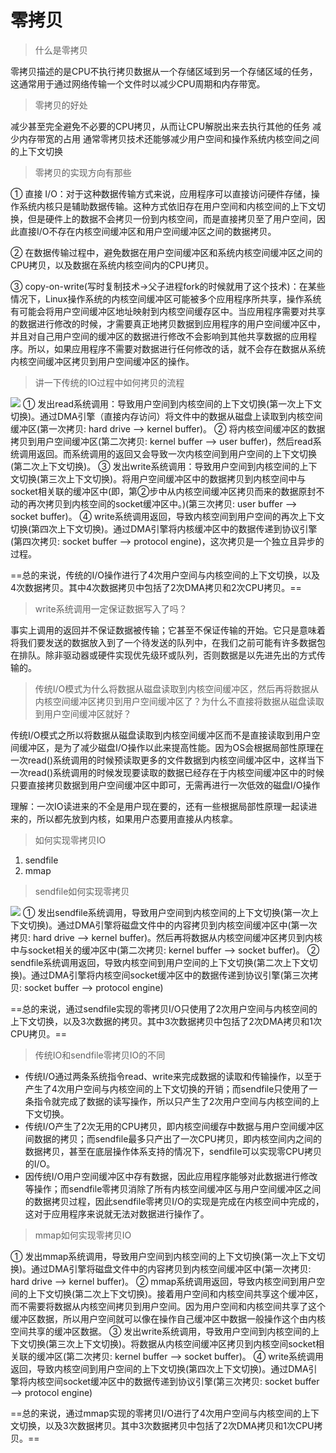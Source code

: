 # 零拷贝
> 什么是零拷贝

零拷贝描述的是CPU不执行拷贝数据从一个存储区域到另一个存储区域的任务，这通常用于通过网络传输一个文件时以减少CPU周期和内存带宽。

> 零拷贝的好处

减少甚至完全避免不必要的CPU拷贝，从而让CPU解脱出来去执行其他的任务
减少内存带宽的占用
通常零拷贝技术还能够减少用户空间和操作系统内核空间之间的上下文切换

> 零拷贝的实现方向有那些

① 直接 I/O：对于这种数据传输方式来说，应用程序可以直接访问硬件存储，操作系统内核只是辅助数据传输。这种方式依旧存在用户空间和内核空间的上下文切换，但是硬件上的数据不会拷贝一份到内核空间，而是直接拷贝至了用户空间，因此直接I/O不存在内核空间缓冲区和用户空间缓冲区之间的数据拷贝。

② 在数据传输过程中，避免数据在用户空间缓冲区和系统内核空间缓冲区之间的CPU拷贝，以及数据在系统内核空间内的CPU拷贝。

③ copy-on-write(写时复制技术->父子进程fork的时候就用了这个技术)：在某些情况下，Linux操作系统的内核空间缓冲区可能被多个应用程序所共享，操作系统有可能会将用户空间缓冲区地址映射到内核空间缓存区中。当应用程序需要对共享的数据进行修改的时候，才需要真正地拷贝数据到应用程序的用户空间缓冲区中，并且对自己用户空间的缓冲区的数据进行修改不会影响到其他共享数据的应用程序。所以，如果应用程序不需要对数据进行任何修改的话，就不会存在数据从系统内核空间缓冲区拷贝到用户空间缓冲区的操作。

> 讲一下传统的IO过程中如何拷贝的流程

![](https://gitee.com/super-jimwang/img/raw/master/img/20210316142017.png)
① 发出read系统调用：导致用户空间到内核空间的上下文切换(第一次上下文切换)。通过DMA引擎（直接内存访问）将文件中的数据从磁盘上读取到内核空间缓冲区(第一次拷贝: hard drive ——> kernel buffer)。
② 将内核空间缓冲区的数据拷贝到用户空间缓冲区(第二次拷贝: kernel buffer ——> user buffer)，然后read系统调用返回。而系统调用的返回又会导致一次内核空间到用户空间的上下文切换(第二次上下文切换)。
③ 发出write系统调用：导致用户空间到内核空间的上下文切换(第三次上下文切换)。将用户空间缓冲区中的数据拷贝到内核空间中与socket相关联的缓冲区中(即，第②步中从内核空间缓冲区拷贝而来的数据原封不动的再次拷贝到内核空间的socket缓冲区中。)(第三次拷贝: user buffer ——> socket buffer)。
④ write系统调用返回，导致内核空间到用户空间的再次上下文切换(第四次上下文切换)。通过DMA引擎将内核缓冲区中的数据传递到协议引擎(第四次拷贝: socket buffer ——> protocol engine)，这次拷贝是一个独立且异步的过程。

==总的来说，传统的I/O操作进行了4次用户空间与内核空间的上下文切换，以及4次数据拷贝。其中4次数据拷贝中包括了2次DMA拷贝和2次CPU拷贝。==

> write系统调用一定保证数据写入了吗？

事实上调用的返回并不保证数据被传输；它甚至不保证传输的开始。它只是意味着将我们要发送的数据放入到了一个待发送的队列中，在我们之前可能有许多数据包在排队。除非驱动器或硬件实现优先级环或队列，否则数据是以先进先出的方式传输的。

> 传统I/O模式为什么将数据从磁盘读取到内核空间缓冲区，然后再将数据从内核空间缓冲区拷贝到用户空间缓冲区了？为什么不直接将数据从磁盘读取到用户空间缓冲区就好？

传统I/O模式之所以将数据从磁盘读取到内核空间缓冲区而不是直接读取到用户空间缓冲区，是为了减少磁盘I/O操作以此来提高性能。因为OS会根据局部性原理在一次read()系统调用的时候预读取更多的文件数据到内核空间缓冲区中，这样当下一次read()系统调用的时候发现要读取的数据已经存在于内核空间缓冲区中的时候只要直接拷贝数据到用户空间缓冲区中即可，无需再进行一次低效的磁盘I/O操作

理解：一次IO读进来的不全是用户现在要的，还有一些根据局部性原理一起读进来的，所以都先放到内核，如果用户态要用直接从内核拿。

> 如何实现零拷贝IO

1. sendfile
2. mmap


> sendfile如何实现零拷贝

![](https://gitee.com/super-jimwang/img/raw/master/img/20210316142001.png)
① 发出sendfile系统调用，导致用户空间到内核空间的上下文切换(第一次上下文切换)。通过DMA引擎将磁盘文件中的内容拷贝到内核空间缓冲区中(第一次拷贝: hard drive ——> kernel buffer)。然后再将数据从内核空间缓冲区拷贝到内核中与socket相关的缓冲区中(第二次拷贝: kernel buffer ——> socket buffer)。
② sendfile系统调用返回，导致内核空间到用户空间的上下文切换(第二次上下文切换)。通过DMA引擎将内核空间socket缓冲区中的数据传递到协议引擎(第三次拷贝: socket buffer ——> protocol engine)

==总的来说，通过sendfile实现的零拷贝I/O只使用了2次用户空间与内核空间的上下文切换，以及3次数据的拷贝。其中3次数据拷贝中包括了2次DMA拷贝和1次CPU拷贝。==

> 传统IO和sendfile零拷贝IO的不同

- 传统I/O通过两条系统指令read、write来完成数据的读取和传输操作，以至于产生了4次用户空间与内核空间的上下文切换的开销；而sendfile只使用了一条指令就完成了数据的读写操作，所以只产生了2次用户空间与内核空间的上下文切换。
- 传统I/O产生了2次无用的CPU拷贝，即内核空间缓存中数据与用户空间缓冲区间数据的拷贝；而sendfile最多只产出了一次CPU拷贝，即内核空间内之间的数据拷贝，甚至在底层操作体系支持的情况下，sendfile可以实现零CPU拷贝的I/O。
- 因传统I/O用户空间缓冲区中存有数据，因此应用程序能够对此数据进行修改等操作；而sendfile零拷贝消除了所有内核空间缓冲区与用户空间缓冲区之间的数据拷贝过程，因此sendfile零拷贝I/O的实现是完成在内核空间中完成的，这对于应用程序来说就无法对数据进行操作了。


> mmap如何实现零拷贝IO

① 发出mmap系统调用，导致用户空间到内核空间的上下文切换(第一次上下文切换)。通过DMA引擎将磁盘文件中的内容拷贝到内核空间缓冲区中(第一次拷贝: hard drive ——> kernel buffer)。
② mmap系统调用返回，导致内核空间到用户空间的上下文切换(第二次上下文切换)。接着用户空间和内核空间共享这个缓冲区，而不需要将数据从内核空间拷贝到用户空间。因为用户空间和内核空间共享了这个缓冲区数据，所以用户空间就可以像在操作自己缓冲区中数据一般操作这个由内核空间共享的缓冲区数据。
③ 发出write系统调用，导致用户空间到内核空间的上下文切换(第三次上下文切换)。将数据从内核空间缓冲区拷贝到内核空间socket相关联的缓冲区(第二次拷贝: kernel buffer ——> socket buffer)。
④ write系统调用返回，导致内核空间到用户空间的上下文切换(第四次上下文切换)。通过DMA引擎将内核空间socket缓冲区中的数据传递到协议引擎(第三次拷贝: socket buffer ——> protocol engine)

==总的来说，通过mmap实现的零拷贝I/O进行了4次用户空间与内核空间的上下文切换，以及3次数据拷贝。其中3次数据拷贝中包括了2次DMA拷贝和1次CPU拷贝。==

